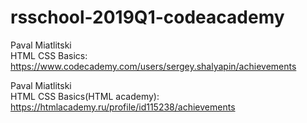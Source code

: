 # rsschool-2019Q1-codeacademy

Paval Miatlitski  
HTML CSS Basics: https://www.codecademy.com/users/sergey.shalyapin/achievements

Paval Miatlitski  
HTML CSS Basics(HTML academy): https://htmlacademy.ru/profile/id115238/achievements